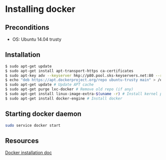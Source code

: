 Installing docker
====


Preconditions
----
* OS: Ubuntu 14.04 trusty


Installation
----
```bash
$ sudo apt-get update
$ sudo apt-get install apt-transport-https ca-certificates
$ sudo apt-key adv --keyserver hkp://p80.pool.sks-keyservers.net:80 --recv-keys 58118E89F3A912897C070ADBF76221572C52609D # Adding GPG key
$ echo "deb https://apt.dockerproject.org/repo ubuntu-trusty main" > /etc/apt/sources.list.d/docker.list # Update APT sources list
$ sudo apt-get update # Update APT cache
$ sudo apt-get purge lxc-docker # Remove old repo (if any)
$ sudo apt-get install linux-image-extra-$(uname -r) # Install kernel package
$ sudo apt-get install docker-engine # Install docker
```


Starting docker daemon
----
```bash
sudo service docker start
```


Resources
----
[Docker installation doc](https://docs.docker.com/engine/installation/linux/ubuntulinux/)
